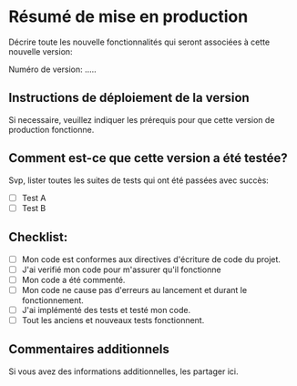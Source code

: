 # Résumé de mise en production
 Décrire toute les nouvelle fonctionnalités qui seront associées à cette nouvelle version:

 Numéro de version: .....

## Instructions de déploiement de la version
 Si necessaire, veuillez indiquer les prérequis pour que cette version de production fonctionne.

## Comment est-ce que cette version a été testée?
 Svp, lister toutes les suites de tests qui ont été passées avec succès:

 - [ ] Test A
 - [ ] Test B

## Checklist:

 - [ ] Mon code est conformes aux directives d'écriture de code du projet.
 - [ ] J'ai verifié mon code pour m'assurer qu'il fonctionne
 - [ ] Mon code a été commenté.
 - [ ] Mon code ne cause pas d'erreurs au lancement et durant le fonctionnement.
 - [ ] J'ai implémenté des tests et testé mon code.
 - [ ] Tout les anciens et nouveaux tests fonctionnent.

## Commentaires additionnels
  Si vous avez des informations additionnelles, les partager ici.
